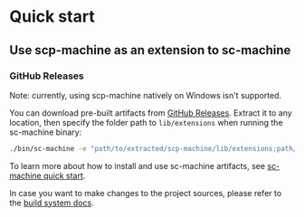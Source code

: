 # Quick start

## Use scp-machine as an extension to sc-machine

### GitHub Releases

Note: currently, using scp-machine natively on Windows isn't supported.

You can download pre-built artifacts from [GitHub Releases](https://github.com/ostis-ai/scp-machine/releases). Extract it to any location, then specify the folder path to `lib/extensions` when running the sc-machine binary:

```sh
./bin/sc-machine -e "path/to/extracted/scp-machine/lib/extensions;path/to/other/extensions" -s ../kb.bin
```

To learn more about how to install and use sc-machine artifacts, see [sc-machine quick start](https://ostis-ai.github.io/sc-machine/quick_start/).

In case you want to make changes to the project sources, please refer to the [build system docs](https://ostis-ai.github.io/scp-machine/build/build_system/).
